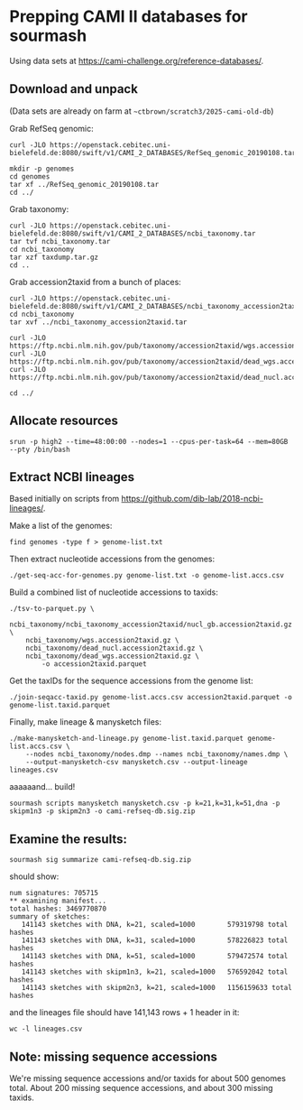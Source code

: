 # Prepping CAMI II databases for sourmash

Using data sets at https://cami-challenge.org/reference-databases/.

## Download and unpack

(Data sets are already on farm at `~ctbrown/scratch3/2025-cami-old-db`)

Grab RefSeq genomic:
```
curl -JLO https://openstack.cebitec.uni-bielefeld.de:8080/swift/v1/CAMI_2_DATABASES/RefSeq_genomic_20190108.tar

mkdir -p genomes
cd genomes
tar xf ../RefSeq_genomic_20190108.tar
cd ../
```

Grab taxonomy:
```
curl -JLO https://openstack.cebitec.uni-bielefeld.de:8080/swift/v1/CAMI_2_DATABASES/ncbi_taxonomy.tar
tar tvf ncbi_taxonomy.tar
cd ncbi_taxonomy
tar xzf taxdump.tar.gz
cd ..
```

Grab accession2taxid from a bunch of places:
```
curl -JLO https://openstack.cebitec.uni-bielefeld.de:8080/swift/v1/CAMI_2_DATABASES/ncbi_taxonomy_accession2taxid.tar
cd ncbi_taxonomy
tar xvf ../ncbi_taxonomy_accession2taxid.tar

curl -JLO https://ftp.ncbi.nlm.nih.gov/pub/taxonomy/accession2taxid/wgs.accession2taxid.gz
curl -JLO https://ftp.ncbi.nlm.nih.gov/pub/taxonomy/accession2taxid/dead_wgs.accession2taxid.gz
curl -JLO https://ftp.ncbi.nlm.nih.gov/pub/taxonomy/accession2taxid/dead_nucl.accession2taxid.gz

cd ../
```

## Allocate resources

```
srun -p high2 --time=48:00:00 --nodes=1 --cpus-per-task=64 --mem=80GB --pty /bin/bash
```

## Extract NCBI lineages

Based initially on scripts from https://github.com/dib-lab/2018-ncbi-lineages/.

Make a list of the genomes:
```
find genomes -type f > genome-list.txt
```

Then extract nucleotide accessions from the genomes:
```
./get-seq-acc-for-genomes.py genome-list.txt -o genome-list.accs.csv
```

Build a combined list of nucleotide accessions to taxids:
```
./tsv-to-parquet.py \
    ncbi_taxonomy/ncbi_taxonomy_accession2taxid/nucl_gb.accession2taxid.gz \
    ncbi_taxonomy/wgs.accession2taxid.gz \
    ncbi_taxonomy/dead_nucl.accession2taxid.gz \
    ncbi_taxonomy/dead_wgs.accession2taxid.gz \
        -o accession2taxid.parquet
```

Get the taxIDs for the sequence accessions from the genome list:
```
./join-seqacc-taxid.py genome-list.accs.csv accession2taxid.parquet -o genome-list.taxid.parquet
```

Finally, make lineage & manysketch files:
```
./make-manysketch-and-lineage.py genome-list.taxid.parquet genome-list.accs.csv \
    --nodes ncbi_taxonomy/nodes.dmp --names ncbi_taxonomy/names.dmp \
    --output-manysketch-csv manysketch.csv --output-lineage lineages.csv
```

aaaaaand... build!
```
sourmash scripts manysketch manysketch.csv -p k=21,k=31,k=51,dna -p skipm1n3 -p skipm2n3 -o cami-refseq-db.sig.zip
```

## Examine the results:

```
sourmash sig summarize cami-refseq-db.sig.zip
```

should show:
```
num signatures: 705715
** examining manifest...
total hashes: 3469770870
summary of sketches:
   141143 sketches with DNA, k=21, scaled=1000        579319798 total hashes
   141143 sketches with DNA, k=31, scaled=1000        578226823 total hashes
   141143 sketches with DNA, k=51, scaled=1000        579472574 total hashes
   141143 sketches with skipm1n3, k=21, scaled=1000   576592042 total hashes
   141143 sketches with skipm2n3, k=21, scaled=1000   1156159633 total hashes
```
and the lineages file should have 141,143 rows + 1 header in it:
```
wc -l lineages.csv
```

## Note: missing sequence accessions

We're missing sequence accessions and/or taxids for about 500 genomes total.
About 200 missing sequence accessions, and about 300 missing taxids.
